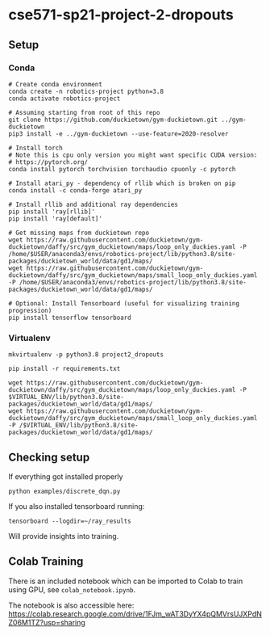 # cse571-sp21-project-2-dropouts

## Setup

### Conda
```
# Create conda environment
conda create -n robotics-project python=3.8
conda activate robotics-project

# Assuming starting from root of this repo
git clone https://github.com/duckietown/gym-duckietown.git ../gym-duckietown
pip3 install -e ../gym-duckietown --use-feature=2020-resolver

# Install torch
# Note this is cpu only version you might want specific CUDA version:
# https://pytorch.org/
conda install pytorch torchvision torchaudio cpuonly -c pytorch

# Install atari_py - dependency of rllib which is broken on pip
conda install -c conda-forge atari_py

# Install rllib and additional ray dependencies
pip install 'ray[rllib]'
pip install 'ray[default]'

# Get missing maps from duckietown repo
wget https://raw.githubusercontent.com/duckietown/gym-duckietown/daffy/src/gym_duckietown/maps/loop_only_duckies.yaml -P /home/$USER/anaconda3/envs/robotics-project/lib/python3.8/site-packages/duckietown_world/data/gd1/maps/
wget https://raw.githubusercontent.com/duckietown/gym-duckietown/daffy/src/gym_duckietown/maps/small_loop_only_duckies.yaml -P /home/$USER/anaconda3/envs/robotics-project/lib/python3.8/site-packages/duckietown_world/data/gd1/maps/

# Optional: Install Tensorboard (useful for visualizing training progression)
pip install tensorflow tensorboard
```

### Virtualenv
```
mkvirtualenv -p python3.8 project2_dropouts

pip install -r requirements.txt

wget https://raw.githubusercontent.com/duckietown/gym-duckietown/daffy/src/gym_duckietown/maps/loop_only_duckies.yaml -P $VIRTUAL_ENV/lib/python3.8/site-packages/duckietown_world/data/gd1/maps/
wget https://raw.githubusercontent.com/duckietown/gym-duckietown/daffy/src/gym_duckietown/maps/small_loop_only_duckies.yaml -P /$VIRTUAL_ENV/lib/python3.8/site-packages/duckietown_world/data/gd1/maps/
```

## Checking setup
If everything got installed properly
```
python examples/discrete_dqn.py
```

If you also installed tensorboard running:
```
tensorboard --logdir=~/ray_results
```
Will provide insights into training.

## Colab Training

There is an included notebook which can be imported to Colab to train using GPU, see `colab_notebook.ipynb`.

The notebook is also accessible here: https://colab.research.google.com/drive/1FJm_wAT3DyYX4pQMVrsUJXPdNZ06M1TZ?usp=sharing
